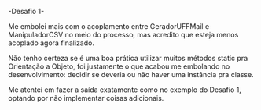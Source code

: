 -Desafio 1-

Me embolei mais com o acoplamento entre GeradorUFFMail e ManipuladorCSV no meio do processo, mas acredito que esteja menos acoplado agora finalizado.

Não tenho certeza se é uma boa prática utilizar muitos métodos static pra Orientação a Objeto, foi justamente o que acabou me embolando no desenvolvimento: decidir se deveria ou não haver uma instância pra classe.

Me atentei em fazer a saída exatamente como no exemplo do Desafio 1, optando por não implementar coisas adicionais.
